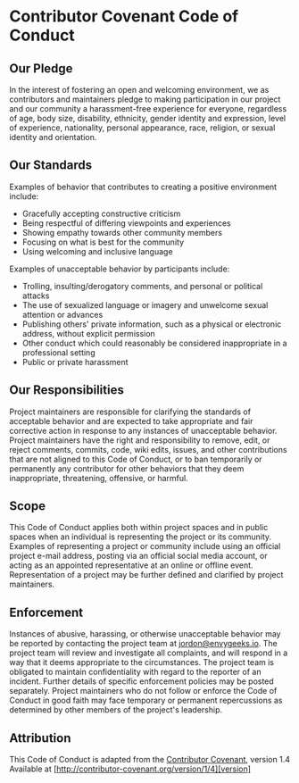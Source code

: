 # Contributor Covenant Code of Conduct

## Our Pledge

In the interest of fostering an open and welcoming environment, we as contributors and maintainers pledge to making participation in our project and our community a harassment-free experience for everyone, regardless of age, body size, disability, ethnicity, gender identity and expression, level of experience, nationality, personal appearance, race, religion, or sexual identity and orientation.

## Our Standards

Examples of behavior that contributes to creating a positive environment include:

* Gracefully accepting constructive criticism
* Being respectful of differing viewpoints and experiences
* Showing empathy towards other community members
* Focusing on what is best for the community
* Using welcoming and inclusive language

Examples of unacceptable behavior by participants include:

* Trolling, insulting/derogatory comments, and personal or political attacks
* The use of sexualized language or imagery and unwelcome sexual attention or advances
* Publishing others' private information, such as a physical or electronic address, without explicit permission
* Other conduct which could reasonably be considered inappropriate in a professional setting
* Public or private harassment

## Our Responsibilities

Project maintainers are responsible for clarifying the standards of acceptable behavior and are expected to take appropriate and fair corrective action in response to any instances of unacceptable behavior. Project maintainers have the right and responsibility to remove, edit, or reject comments, commits, code, wiki edits, issues, and other contributions that are not aligned to this Code of Conduct, or to ban temporarily or permanently any contributor for other behaviors that they deem inappropriate, threatening, offensive, or harmful.

## Scope

This Code of Conduct applies both within project spaces and in public spaces when an individual is representing the project or its community. Examples of representing a project or community include using an official project e-mail address, posting via an official social media account, or acting as an appointed representative at an online or offline event. Representation of a project may be further defined and clarified by project maintainers.

## Enforcement

Instances of abusive, harassing, or otherwise unacceptable behavior may be reported by contacting the project team at jordon@envygeeks.io. The project team will review and investigate all complaints, and will respond in a way that it deems appropriate to the circumstances. The project team is obligated to maintain confidentiality with regard to the reporter of an incident. Further details of specific enforcement policies may be posted separately. Project maintainers who do not follow or enforce the Code of Conduct in good faith may face temporary or permanent repercussions as determined by other members of the project's leadership.

## Attribution

This Code of Conduct is adapted from the [Contributor Covenant][homepage], version 1.4<br>
Available at [http://contributor-covenant.org/version/1/4][version]

[homepage]: http://contributor-covenant.org
[version]: http://contributor-covenant.org/version/1/4/
